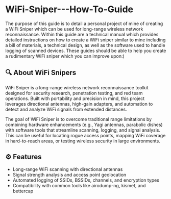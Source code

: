 # WiFi-Sniper---How-To-Guide

The purpose of this guide is to detail a personal project of mine of creating a WiFi Sniper which can be used for long-range wireless network reconnaissance. Within this guide are a technical manual which provides detailed instructions on how to create a WiFi sniper similar to mine including a bill of materials, a technical design, as well as the software used to handle logging of scanned devices. These guides should be able to help you create a rudimentary WiFi sniper which you can improve upon:) 

## 🔍 About WiFi Snipers

WiFi Sniper is a long-range wireless network reconnaissance toolkit designed for security research, penetration testing, and red team operations. Built with portability and precision in mind, this project leverages directional antennas, high-gain adapters, and automation to detect and analyze WiFi signals from extended distances.

The goal of WiFi Sniper is to overcome traditional range limitations by combining hardware enhancements (e.g., Yagi antennas, parabolic dishes) with software tools that streamline scanning, logging, and signal analysis. This can be useful for locating rogue access points, mapping WiFi coverage in hard-to-reach areas, or testing wireless security in large environments.

## ⚙️ Features
+ Long-range WiFi scanning with directional antennas
+ Signal strength analysis and access point geolocation
+ Automated logging of SSIDs, BSSIDs, channels, and encryption types
+ Compatibility with common tools like airodump-ng, kismet, and bettercap
